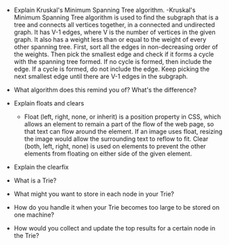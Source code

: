- Explain Kruskal's Minimum Spanning Tree algorithm.
  -Kruskal's Minimum Spanning Tree algorithm is used to find the subgraph that is a tree and connects all vertices together, in a connected and undirected graph. It has V-1 edges, where V is the number of vertices in the given graph. It also has a weight less than or equal to the weight of every other spanning tree. First, sort all the edges in non-decreasing order of the weights. Then pick the smallest edge and check if it forms a cycle with the spanning tree formed. If no cycle is formed, then include the edge. If a cycle is formed, do not include the edge. Keep picking the next smallest edge until there are V-1 edges in the subgraph.


- What algorithm does this remind you of? What's the difference?


- Explain floats and clears
  - Float (left, right, none, or inherit) is a position property in CSS, which allows an element to remain a part of the flow of the web page, so that text can flow around the element. If an image uses float, resizing the image would allow the surrounding text to reflow to fit. Clear (both, left, right, none) is used on elements to prevent the other elements from floating on either side of the given element. 


- Explain the clearfix


- What is a Trie?


- What might you want to store in each node in your Trie?


- How do you handle it when your Trie becomes too large to be stored on one machine?


- How would you collect and update the top results for a certain node in the Trie?
